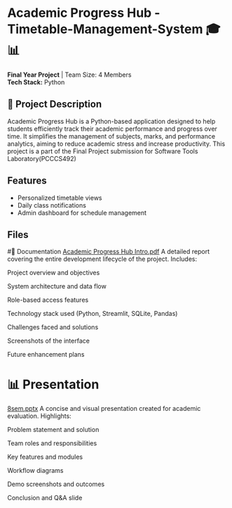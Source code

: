 # Academic Progress Hub - Timetable-Management-System 🎓📊

**Final Year Project** | Team Size: 4 Members  
**Tech Stack:** Python

## 📌 Project Description

Academic Progress Hub is a Python-based application designed to help students efficiently track their academic performance and progress over time. It simplifies the management of subjects, marks, and performance analytics, aiming to reduce academic stress and increase productivity.
This project is a part of the Final Project submission for Software Tools Laboratory(PCCCS492)

## Features
- Personalized timetable views
- Daily class notifications
- Admin dashboard for schedule management

## Files
#📄 Documentation
[Academic Progress Hub Intro.pdf](https://github.com/user-attachments/files/21503715/Academic.Progress.Hub.Intro.pdf)
A detailed report covering the entire development lifecycle of the project. Includes:

Project overview and objectives

System architecture and data flow

Role-based access features

Technology stack used (Python, Streamlit, SQLite, Pandas)

Challenges faced and solutions

Screenshots of the interface

Future enhancement plans

# 📊 Presentation
[8sem.pptx](https://github.com/user-attachments/files/21503783/8sem.pptx)
A concise and visual presentation created for academic evaluation. Highlights:

Problem statement and solution

Team roles and responsibilities

Key features and modules

Workflow diagrams

Demo screenshots and outcomes

Conclusion and Q&A slide
